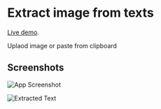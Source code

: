 # Extract image from texts

[Live demo](https://react-image-to-text-extractor.vercel.app).

Uplaod image or paste from clipboard

## Screenshots

![App Screenshot](https://github.com/sayafIsmael/podcast/assets/45027528/d5fb5832-a3fa-45ab-bd9c-c5541fd65593)

![Extracted Text](https://github.com/sayafIsmael/podcast/assets/45027528/d074394f-9c3e-447e-80b3-02cf5cdf6f44)
